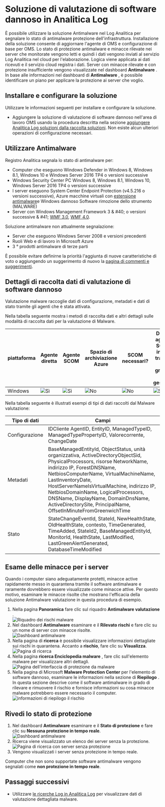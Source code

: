 <properties
    pageTitle="Soluzione di valutazione di software dannoso in Log Analitica | Microsoft Azure"
    description="È possibile utilizzare la soluzione Antimalware nel Log Analitica per segnalare lo stato di antimalware protezione dell'infrastruttura."
    services="log-analytics"
    documentationCenter=""
    authors="bandersmsft"
    manager="jwhit"
    editor=""/>

<tags
    ms.service="log-analytics"
    ms.workload="na"
    ms.tgt_pltfrm="na"
    ms.devlang="na"
    ms.topic="article"
    ms.date="10/10/2016"
    ms.author="banders"/>

# <a name="malware-assessment-solution-in-log-analytics"></a>Soluzione di valutazione di software dannoso in Analitica Log


È possibile utilizzare la soluzione Antimalware nel Log Analitica per segnalare lo stato di antimalware protezione dell'infrastruttura. Installazione della soluzione consente di aggiornare l'agente di OMS e configurazione di base per OMS. Lo stato di protezione antimalware e minacce rilevate nei server che monitorate vengono letti e quindi i dati vengono inviati al servizio Log Analitica nel cloud per l'elaborazione. Logica viene applicata ai dati ricevuti e il servizio cloud registra i dati. Server con minacce rilevate e con protezione insufficiente vengono visualizzate nel dashboard **Antimalware** . In base alle informazioni nel dashboard di **Antimalware** , è possibile identificare un piano per applicare la protezione ai server che voglio.

## <a name="installing-and-configuring-the-solution"></a>Installare e configurare la soluzione
Utilizzare le informazioni seguenti per installare e configurare la soluzione.

- Aggiungere la soluzione di valutazione di software dannoso nell'area di lavoro OMS usando la procedura descritta nella sezione [aggiungere Analitica Log soluzioni dalla raccolta soluzioni](log-analytics-add-solutions.md).  Non esiste alcun ulteriori operazioni di configurazione necessari.


## <a name="use-antimalware"></a>Utilizzare Antimalware

Registro Analitica segnala lo stato di antimalware per:

- Computer che eseguono Windows Defender in Windows 8, Windows 8.1, Windows 10 e Windows Server 2016 TP4 o versioni successive
- Windows Security Center PC Windows 8, Windows 8.1, Windows 10, Windows Server 2016 TP4 o versioni successive
- I server eseguono System Center Endpoint Protection (v4.5.216 o versioni successive), Azure macchine virtuali con [estensione antimalware](http://go.microsoft.com/fwlink/?linkid=398023)e Windows dannoso Software rimozione dello strumento (MALWARE)  
- Server con Windows Management Framework 3 & #40; o versioni successive & #41; [WMF 3.0](https://support.microsoft.com/kb/2506143), [WMF 4.0](http://www.microsoft.com/download/details.aspx?id=40855).

Soluzione antimalware non attualmente segnalazione:

- Server che eseguono Windows Server 2008 e versioni precedenti
- Ruoli Web e di lavoro in Microsoft Azure
- 3 ° prodotti antimalware di terze parti

È possibile evitare definirne la priorità l'aggiunta di nuove caratteristiche di voto o aggiungendo un suggerimento di nuovo la [pagina di commenti e suggerimenti](http://feedback.azure.com/forums/267889-azure-operational-insights/category/88093-malware-assessment-solution).


## <a name="malware-assessment-data-collection-details"></a>Dettagli di raccolta dati di valutazione di software dannoso

Valutazione malware raccoglie dati di configurazione, metadati e dati di stato tramite gli agenti che è stata attivata.

Nella tabella seguente mostra i metodi di raccolta dati e altri dettagli sulle modalità di raccolta dati per la valutazione di Malware.

| piattaforma | Agente diretta | Agente SCOM | Spazio di archiviazione Azure | SCOM necessari? | Dati di agente SCOM inviati tramite il gruppo di gestione | frequenza di raccolta |
|---|---|---|---|---|---|---|
|Windows|![Sì](./media/log-analytics-malware/oms-bullet-green.png)|![Sì](./media/log-analytics-malware/oms-bullet-green.png)|![No](./media/log-analytics-malware/oms-bullet-red.png)|            ![No](./media/log-analytics-malware/oms-bullet-red.png)|![Sì](./media/log-analytics-malware/oms-bullet-green.png)| ogni ora|


Nella tabella seguente è illustrati esempi di tipi di dati raccolti dal Malware valutazione:

|**Tipo di dati**|**Campi**|
|---|---|
|Configurazione|IDCliente AgentID, EntityID, ManagedTypeID, ManagedTypePropertyID, Valorecorrente, ChangeDate|
|Metadati|BaseManagedEntityId, ObjectStatus, unità organizzativa, ActiveDirectoryObjectSid, PhysicalProcessors, risorse NetworkName, indirizzo IP, ForestDNSName, NetbiosComputerName, VirtualMachineName, LastInventoryDate, HostServerNameIsVirtualMachine, indirizzo IP, NetbiosDomainName, LogicalProcessors, DNSName, DisplayName, DomainDnsName, ActiveDirectorySite, PrincipalName, OffsetInMinuteFromGreenwichTime|
|Stato|StateChangeEventId, StateId, NewHealthState, OldHealthState, contesto, TimeGenerated, TimeAdded, StateId2, BaseManagedEntityId, MonitorId, HealthState, LastModified, LastGreenAlertGenerated, DatabaseTimeModified|

## <a name="review-threats-for-servers"></a>Esame delle minacce per i server

Quando i computer siano adeguatamente protetti, minacce active rapidamente messo in quarantena tramite il software antimalware e raramente dovrebbero essere visualizzate come minacce attive. Per questo motivo, esaminare le minacce risolte che mostrano l'efficacia della soluzione Antimalware valutazione in questa procedura di esempio.

1. Nella pagina **Panoramica** fare clic sul riquadro **Antimalware valutazione** .  
    ![Riquadro dei rischi malware](./media/log-analytics-malware/oms-antimalware01.png)
2. Nel dashboard **Antimalware** esaminare e il **Rilevato rischi** e fare clic su un nome di server con minacce risolte.  
    ![Dashboard antimalware](./media/log-analytics-malware/oms-antimalware02.png)
3. Nella pagina di **ricerca** è possibile visualizzare informazioni dettagliate sui rischi in quarantena. Accanto a **rischio**, fare clic su **Visualizza**.  
    ![Pagina di ricerca](./media/log-analytics-malware/oms-antimalware03.png)
4. Nella pagina **ricerca Enciclopedia malware** , fare clic sull'elemento malware per visualizzare altri dettagli.  
    ![Pagina dell'interfaccia di protezione da malware](./media/log-analytics-malware/oms-antimalware04.png)
5. Nella pagina di Microsoft **Malware Protection Center** per l'elemento di software dannoso, esaminare le informazioni nella sezione di **Riepilogo** . In questa sezione descrive come il software antimalware in grado di rilevare e rimuovere il rischio e fornisce informazioni su cosa minacce malware potrebbero essere necessario il computer.  
    ![informazioni di riepilogo il rischio](./media/log-analytics-malware/oms-antimalware05.png)

## <a name="review-protection-status"></a>Rivedi lo stato di protezione

1. Nel dashboard **Antimalware** esaminare e il **Stato di protezione** e fare clic su **Nessuna protezione in tempo reale**.  
    ![Dashboard antimalware](./media/log-analytics-malware/oms-antimalware06.png)
2. Ricerca viene visualizzato un elenco dei server senza la protezione.  
    ![Pagina di ricerca con server senza protezione](./media/log-analytics-malware/oms-antimalware07.png)
3. Vengono visualizzati i server senza protezione in tempo reale.

Computer che non sono supportate software antimalware vengono segnalati come **non protezione in tempo reale**.


## <a name="next-steps"></a>Passaggi successivi

- Utilizzare [le ricerche Log in Analitica Log](log-analytics-log-searches.md) per visualizzare dati di valutazione dettagliata malware.
